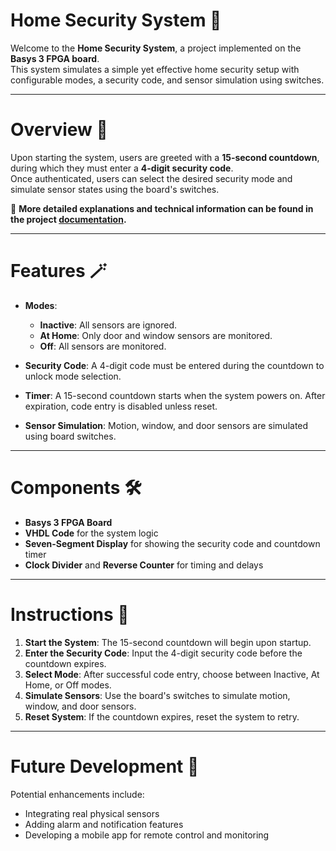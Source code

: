 # Home Security System 🏡

Welcome to the **Home Security System**, a project implemented on the **Basys 3 FPGA board**.  
This system simulates a simple yet effective home security setup with configurable modes, a security code, and sensor simulation using switches.

---

# Overview 📖

Upon starting the system, users are greeted with a **15-second countdown**, during which they must enter a **4-digit security code**.  
Once authenticated, users can select the desired security mode and simulate sensor states using the board's switches.

📄 **More detailed explanations and technical information can be found in the project [documentation](Documentation%20Project.pdf).**

---

# Features 🪄

- **Modes**:
  - **Inactive**: All sensors are ignored.
  - **At Home**: Only door and window sensors are monitored.
  - **Off**: All sensors are monitored.

- **Security Code**: A 4-digit code must be entered during the countdown to unlock mode selection.

- **Timer**: A 15-second countdown starts when the system powers on. After expiration, code entry is disabled unless reset.

- **Sensor Simulation**: Motion, window, and door sensors are simulated using board switches.

---

# Components 🛠

- **Basys 3 FPGA Board**
- **VHDL Code** for the system logic
- **Seven-Segment Display** for showing the security code and countdown timer
- **Clock Divider** and **Reverse Counter** for timing and delays

---

# Instructions 🧭

1. **Start the System**: The 15-second countdown will begin upon startup.
2. **Enter the Security Code**: Input the 4-digit security code before the countdown expires.
3. **Select Mode**: After successful code entry, choose between Inactive, At Home, or Off modes.
4. **Simulate Sensors**: Use the board's switches to simulate motion, window, and door sensors.
5. **Reset System**: If the countdown expires, reset the system to retry.

---

# Future Development 🚀

Potential enhancements include:
- Integrating real physical sensors
- Adding alarm and notification features
- Developing a mobile app for remote control and monitoring
